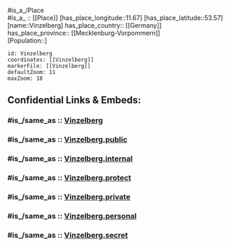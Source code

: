 ﻿---
confidential: public
isDeleted: false
location:
- 53.57
- 11.67
mapmarker: city
mapzoom:
- 7
- 12
SpocWebEntityId: 35317
tags:
- geo/City
type: City
---

#is_a_/Place  
#is_a_ :: [[Place]] 
[has_place_longitude::11.67] 
[has_place_latitude::53.57] 
[name::Vinzelberg] 
has_place_country:: [[Germany]]  
has_place_province:: [[Mecklenburg-Vorpommern]]  
[Population::] 



```leaflet
id: Vinzelberg
coordinates: [[Vinzelberg]] 
markerFile: [[Vinzelberg]] 
defaultZoom: 11 
maxZoom: 18
```


## Confidential Links & Embeds: 

### #is_/same_as :: [Vinzelberg](/_Standards/Earth/Continent/Europe/Europe~Central/Germany/Germany~East/Sachsen-Anhalt/counties~SA/Stendal/cities~Stendal/Stendal-city/Vinzelberg.md) 

### #is_/same_as :: [Vinzelberg.public](/_public/Earth/Continent/Europe/Europe~Central/Germany/Germany~East/Sachsen-Anhalt/counties~SA/Stendal/cities~Stendal/Stendal-city/Vinzelberg.public.md) 

### #is_/same_as :: [Vinzelberg.internal](/_internal/Earth/Continent/Europe/Europe~Central/Germany/Germany~East/Sachsen-Anhalt/counties~SA/Stendal/cities~Stendal/Stendal-city/Vinzelberg.internal.md) 

### #is_/same_as :: [Vinzelberg.protect](/_protect/Earth/Continent/Europe/Europe~Central/Germany/Germany~East/Sachsen-Anhalt/counties~SA/Stendal/cities~Stendal/Stendal-city/Vinzelberg.protect.md) 

### #is_/same_as :: [Vinzelberg.private](/_private/Earth/Continent/Europe/Europe~Central/Germany/Germany~East/Sachsen-Anhalt/counties~SA/Stendal/cities~Stendal/Stendal-city/Vinzelberg.private.md) 

### #is_/same_as :: [Vinzelberg.personal](/_personal/Earth/Continent/Europe/Europe~Central/Germany/Germany~East/Sachsen-Anhalt/counties~SA/Stendal/cities~Stendal/Stendal-city/Vinzelberg.personal.md) 

### #is_/same_as :: [Vinzelberg.secret](/_secret/Earth/Continent/Europe/Europe~Central/Germany/Germany~East/Sachsen-Anhalt/counties~SA/Stendal/cities~Stendal/Stendal-city/Vinzelberg.secret.md)

